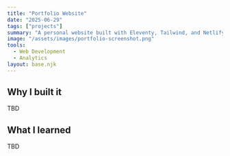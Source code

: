 ```yaml
---
title: "Portfolio Website"
date: "2025-06-29"
tags: ["projects"]
summary: "A personal website built with Eleventy, Tailwind, and Netlify."
image: "/assets/images/portfolio-screenshot.png"
tools:
  - Web Development
  - Analytics
layout: base.njk
---
```


## Why I built it

TBD

## What I learned

TBD